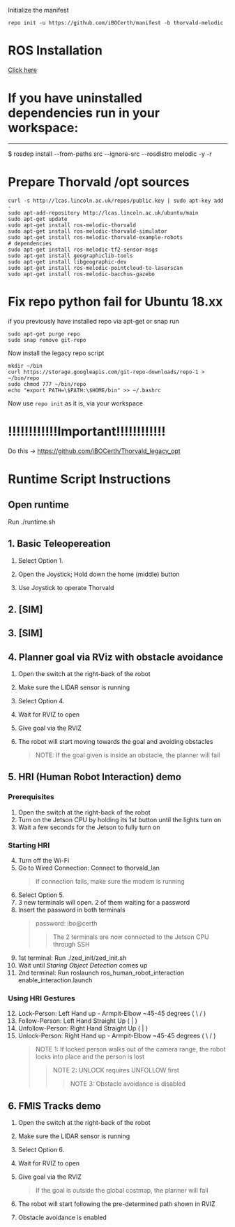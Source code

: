 
Initialize the manifest

  	repo init -u https://github.com/iBOCerth/manifest -b thorvald-melodic
  

# ROS Installation
[Click here](https://raw.githubusercontent.com/iBOCerth/manifest/thorvald-melodic/install_ros_and_thorvald.txt)

# If you have uninstalled dependencies run in your workspace:
---------------
$ rosdep install --from-paths src --ignore-src --rosdistro melodic -y -r


# Prepare Thorvald /opt sources

```
curl -s http://lcas.lincoln.ac.uk/repos/public.key | sudo apt-key add - 
sudo apt-add-repository http://lcas.lincoln.ac.uk/ubuntu/main
sudo apt-get update
sudo apt-get install ros-melodic-thorvald 
sudo apt-get install ros-melodic-thorvald-simulator
sudo apt-get install ros-melodic-thorvald-example-robots
# dependencies
sudo apt-get install ros-melodic-tf2-sensor-msgs
sudo apt-get install geographiclib-tools 
sudo apt-get install libgeographic-dev
sudo apt-get install ros-melodic-pointcloud-to-laserscan
sudo apt-get install ros-melodic-bacchus-gazebo

```

# Fix repo python fail for Ubuntu 18.xx

if you previously have installed repo via apt-get or snap run
```
sudo apt-get purge repo
sudo snap remove git-repo
```
Now install the legacy repo script
```
mkdir ~/bin
curl https://storage.googleapis.com/git-repo-downloads/repo-1 > ~/bin/repo
sudo chmod 777 ~/bin/repo
echo "export PATH=\$PATH:\$HOME/bin" >> ~/.bashrc
```
Now use `repo init` as it is, via your workspace

# !!!!!!!!!!!!Important!!!!!!!!!!!!
Do this -> https://github.com/iBOCerth/Thorvald_legacy_opt

# Runtime Script Instructions

## Open runtime
Run ./runtime.sh

## 1. Basic Teleopereation

  1) Select Option 1.
  2) Open the Joystick; Hold down the home (middle) button
  
  3) Use Joystick to operate Thorvald


## 2. [SIM]

## 3. [SIM]

## 4. Planner goal via RViz with obstacle avoidance

  1) Open the switch at the right-back of the robot
  2) Make sure the LIDAR sensor is running
  
  3) Select Option 4.
  4) Wait for RVIZ to open
  5) Give goal via the RVIZ
  
  6) The robot will start moving towards the goal and avoiding obstacles
     >NOTE: If the goal given is inside an obstacle, the planner will fail

  
## 5. HRI (Human Robot Interaction) demo

  ### Prerequisites
  1) Open the switch at the right-back of the robot
  2) Turn on the Jetson CPU by holding its 1st button until the lights turn on
  3) Wait a few seconds for the Jetson to fully turn on
  
  ### Starting HRI
  4) Turn off the Wi-Fi
  5) Go to Wired Connection: Connect to thorvald_lan
     >If connection fails, make sure the modem is running
  6) Select Option 5.
  7) 3 new terminals will open. 2 of them waiting for a password
  8) Insert the password in both terminals
     >password: ibo@certh
     >>The 2 terminals are now connected to the Jetson CPU through SSH
  9) 1st terminal: Run ./zed_init/zed_init.sh
  10) Wait until *Staring Object Detection* comes up
  11) 2nd terminal: Run roslaunch ros_human_robot_interaction enable_interaction.launch
  
  ### Using HRI Gestures
  12) Lock-Person: Left Hand up - Armpit-Elbow ~45-45 degrees ( \ / )
  13) Follow-Person: Left Hand Straight Up ( | )
  14) Unfollow-Person: Right Hand Straight Up ( | )
  15) Unlock-Person: Right Hand up - Armpit-Elbow ~45-45 degrees ( \ / )
      >NOTE 1: If locked person walks out of the camera range, the robot locks into place and the person is lost
      >>NOTE 2: UNLOCK requires UNFOLLOW first
      >>>NOTE 3: Obstacle avoidance is disabled
      
  
## 6. FMIS Tracks demo

  1) Open the switch at the right-back of the robot
  2) Make sure the LIDAR sensor is running
  
  3) Select Option 6.
  4) Wait for RVIZ to open
  5) Give goal via the RVIZ
     >If the goal is outside the global costmap, the planner will fail
  
  6) The robot will start following the pre-determined path shown in RVIZ
  7) Obstacle avoidance is enabled
